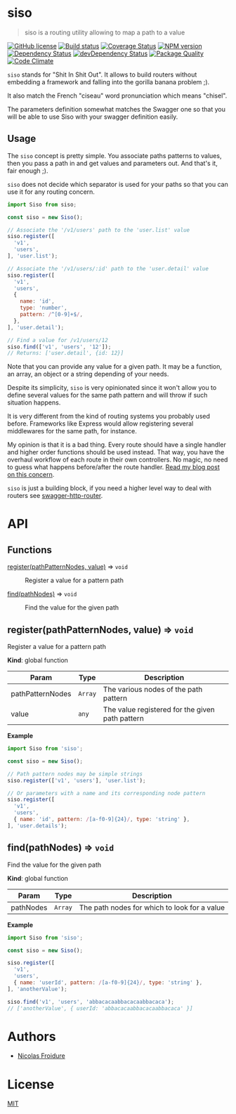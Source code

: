 [//]: # ( )
[//]: # (This file is automatically generated by a `metapak`)
[//]: # (module. Do not change it  except between the)
[//]: # (`content:start/end` flags, your changes would)
[//]: # (be overridden.)
[//]: # ( )
# siso
> siso is a routing utility allowing to map a path to a value

[![GitHub license](https://img.shields.io/badge/license-MIT-blue.svg)](https://github.com/nfroidure/siso/blob/master/LICENSE)
[![Build status](https://travis-ci.com/nfroidure/siso.svg?branch=master)](https://travis-ci.com/github/nfroidure/siso)
[![Coverage Status](https://coveralls.io/repos/github/nfroidure/siso/badge.svg?branch=master)](https://coveralls.io/github/nfroidure/siso?branch=master)
[![NPM version](https://badge.fury.io/js/siso.svg)](https://npmjs.org/package/siso)
[![Dependency Status](https://david-dm.org/nfroidure/siso.svg)](https://david-dm.org/nfroidure/siso)
[![devDependency Status](https://david-dm.org/nfroidure/siso/dev-status.svg)](https://david-dm.org/nfroidure/siso#info=devDependencies)
[![Package Quality](https://npm.packagequality.com/shield/siso.svg)](https://packagequality.com/#?package=siso)
[![Code Climate](https://codeclimate.com/github/nfroidure/siso.svg)](https://codeclimate.com/github/nfroidure/siso)


[//]: # (::contents:start)

`siso` stands for "Shit In Shit Out". It allows to build
 routers without embedding a framework and falling
 into the gorilla banana problem ;).

It also match the French "ciseau" word pronunciation which
 means "chisel".

The parameters definition somewhat matches the Swagger one
 so that you will be able to use Siso with your swagger
 definition easily.

## Usage
The `siso` concept is pretty simple. You associate paths
 patterns to values, then you pass a path in and get values
 and parameters out. And that's it, fair enough ;).

`siso` does not decide which separator is used for your
 paths so that you can use it for any routing concern.

```js
import Siso from siso;

const siso = new Siso();

// Associate the '/v1/users' path to the 'user.list' value
siso.register([
  'v1',
  'users',
], 'user.list');

// Associate the '/v1/users/:id' path to the 'user.detail' value
siso.register([
  'v1',
  'users',
  {
    name: 'id',
    type: 'number',
    pattern: /^[0-9]+$/,
  },
], 'user.detail');

// Find a value for /v1/users/12
siso.find(['v1', 'users', '12']);
// Returns: ['user.detail', {id: 12}]
```

Note that you can provide any value for a given path.
 It may be a function, an array, an object or a string
 depending of your needs.

Despite its simplicity, `siso` is very opinionated since
 it won't allow you to define several values for the
 same path pattern and will throw if such situation happens.

It is very different from the kind of routing systems you
 probably used before. Frameworks like Express would allow
 registering several middlewares for the same path, for
 instance.

My opinion is that it is a bad thing. Every route should
 have a single handler and higher order functions should
 be used instead. That way, you have the overhaul workflow
 of each route in their own controllers. No magic, no need to
 guess what happens before/after the route handler.
 [Read my blog post on this concern](http://insertafter.com/en/blog/no_more_middlewares.html).

`siso` is just a building block, if you need a higher
 level way to deal with routers see
 [swagger-http-router](https://github.com/nfroidure/swagger-http-router).

[//]: # (::contents:end)

# API
## Functions

<dl>
<dt><a href="#register">register(pathPatternNodes, value)</a> ⇒ <code>void</code></dt>
<dd><p>Register a value for a pattern path</p>
</dd>
<dt><a href="#find">find(pathNodes)</a> ⇒ <code>void</code></dt>
<dd><p>Find the value for the given path</p>
</dd>
</dl>

<a name="register"></a>

## register(pathPatternNodes, value) ⇒ <code>void</code>
Register a value for a pattern path

**Kind**: global function  

| Param | Type | Description |
| --- | --- | --- |
| pathPatternNodes | <code>Array</code> | The various nodes of the path pattern |
| value | <code>any</code> | The value registered for the given path pattern |

**Example**  
```js
import Siso from 'siso';

const siso = new Siso();

// Path pattern nodes may be simple strings
siso.register(['v1', 'users'], 'user.list');

// Or parameters with a name and its corresponding node pattern
siso.register([
  'v1',
  'users',
  { name: 'id', pattern: /[a-f0-9]{24}/, type: 'string' },
], 'user.details');
```
<a name="find"></a>

## find(pathNodes) ⇒ <code>void</code>
Find the value for the given path

**Kind**: global function  

| Param | Type | Description |
| --- | --- | --- |
| pathNodes | <code>Array</code> | The path nodes for which to look for a value |

**Example**  
```js
import Siso from 'siso';

const siso = new Siso();

siso.register([
  'v1',
  'users',
  { name: 'userId', pattern: /[a-f0-9]{24}/, type: 'string' },
], 'anotherValue');

siso.find('v1', 'users', 'abbacacaabbacacaabbacaca');
// ['anotherValue', { userId: 'abbacacaabbacacaabbacaca' }]
```

# Authors
- [Nicolas Froidure](http://insertafter.com/en/index.html)

# License
[MIT](https://github.com/nfroidure/siso/blob/master/LICENSE)
